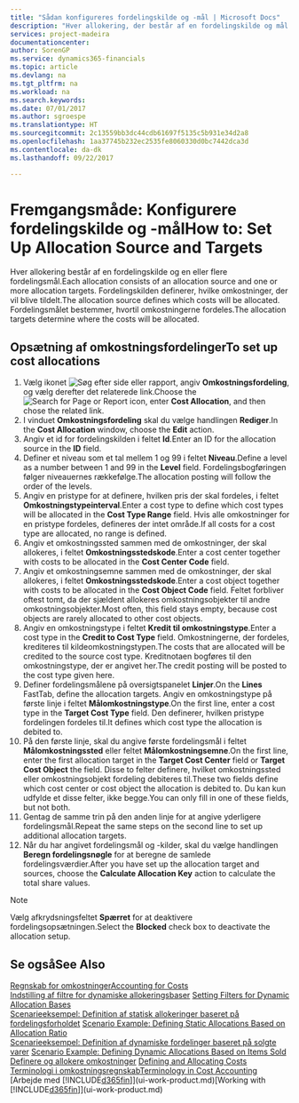 ```yaml
---
title: "Sådan konfigureres fordelingskilde og -mål | Microsoft Docs"
description: "Hver allokering, der består af en fordelingskilde og mål for en eller flere fordelinger. Fordelingskilden definerer, hvilke omkostninger, der vil blive tildelt. Fordelingsmålet bestemmer, hvortil omkostningerne fordeles."
services: project-madeira
documentationcenter: 
author: SorenGP
ms.service: dynamics365-financials
ms.topic: article
ms.devlang: na
ms.tgt_pltfrm: na
ms.workload: na
ms.search.keywords: 
ms.date: 07/01/2017
ms.author: sgroespe
ms.translationtype: HT
ms.sourcegitcommit: 2c13559bb3dc44cdb61697f5135c5b931e34d2a8
ms.openlocfilehash: 1aa37745b232ec2535fe8060330d0bc7442dca3d
ms.contentlocale: da-dk
ms.lasthandoff: 09/22/2017

---
```

# <a name="how-to-set-up-allocation-source-and-targets"></a><span data-ttu-id="4f05b-105">Fremgangsmåde: Konfigurere fordelingskilde og -mål</span><span class="sxs-lookup"><span data-stu-id="4f05b-105">How to: Set Up Allocation Source and Targets</span></span>
<span data-ttu-id="4f05b-106">Hver allokering består af en fordelingskilde og en eller flere fordelingsmål.</span><span class="sxs-lookup"><span data-stu-id="4f05b-106">Each allocation consists of an allocation source and one or more allocation targets.</span></span> <span data-ttu-id="4f05b-107">Fordelingskilden definerer, hvilke omkostninger, der vil blive tildelt.</span><span class="sxs-lookup"><span data-stu-id="4f05b-107">The allocation source defines which costs will be allocated.</span></span> <span data-ttu-id="4f05b-108">Fordelingsmålet bestemmer, hvortil omkostningerne fordeles.</span><span class="sxs-lookup"><span data-stu-id="4f05b-108">The allocation targets determine where the costs will be allocated.</span></span>  

## <a name="to-set-up-cost-allocations"></a><span data-ttu-id="4f05b-109">Opsætning af omkostningsfordelinger</span><span class="sxs-lookup"><span data-stu-id="4f05b-109">To set up cost allocations</span></span>  
1.  <span data-ttu-id="4f05b-110">Vælg ikonet ![Søg efter side eller rapport](media/ui-search/search_small.png "Ikonet Søg efter side eller rapport"), angiv **Omkostningsfordeling**, og vælg derefter det relaterede link.</span><span class="sxs-lookup"><span data-stu-id="4f05b-110">Choose the ![Search for Page or Report](media/ui-search/search_small.png "Search for Page or Report icon") icon, enter **Cost Allocation**, and then chose the related link.</span></span>  
2.  <span data-ttu-id="4f05b-111">I vinduet **Omkostningsfordeling** skal du vælge handlingen **Rediger**.</span><span class="sxs-lookup"><span data-stu-id="4f05b-111">In the **Cost Allocation** window, choose the **Edit** action.</span></span>  
3.  <span data-ttu-id="4f05b-112">Angiv et id for fordelingskilden i feltet **Id**.</span><span class="sxs-lookup"><span data-stu-id="4f05b-112">Enter an ID for the allocation source in the **ID** field.</span></span>  
4.  <span data-ttu-id="4f05b-113">Definer et niveau som et tal mellem 1 og 99 i feltet **Niveau**.</span><span class="sxs-lookup"><span data-stu-id="4f05b-113">Define a level as a number between 1 and 99 in the **Level** field.</span></span> <span data-ttu-id="4f05b-114">Fordelingsbogføringen følger niveauernes rækkefølge.</span><span class="sxs-lookup"><span data-stu-id="4f05b-114">The allocation posting will follow the order of the levels.</span></span>  
5.  <span data-ttu-id="4f05b-115">Angiv en pristype for at definere, hvilken pris der skal fordeles, i feltet **Omkostningstypeinterval**.</span><span class="sxs-lookup"><span data-stu-id="4f05b-115">Enter a cost type to define which cost types will be allocated in the **Cost Type Range** field.</span></span> <span data-ttu-id="4f05b-116">Hvis alle omkostninger for en pristype fordeles, defineres der intet område.</span><span class="sxs-lookup"><span data-stu-id="4f05b-116">If all costs for a cost type are allocated, no range is defined.</span></span>  
6.  <span data-ttu-id="4f05b-117">Angiv et omkostningssted sammen med de omkostninger, der skal allokeres, i feltet **Omkostningsstedskode**.</span><span class="sxs-lookup"><span data-stu-id="4f05b-117">Enter a cost center together with costs to be allocated in the **Cost Center Code** field.</span></span>  
7.  <span data-ttu-id="4f05b-118">Angiv et omkostningsemne sammen med de omkostninger, der skal allokeres, i feltet **Omkostningsstedskode**.</span><span class="sxs-lookup"><span data-stu-id="4f05b-118">Enter a cost object together with costs to be allocated in the **Cost Object Code** field.</span></span> <span data-ttu-id="4f05b-119">Feltet forbliver oftest tomt, da der sjældent allokeres omkostningsobjekter til andre omkostningsobjekter.</span><span class="sxs-lookup"><span data-stu-id="4f05b-119">Most often, this field stays empty, because cost objects are rarely allocated to other cost objects.</span></span>  
8.  <span data-ttu-id="4f05b-120">Angiv en omkostningstype i feltet **Kredit til omkostningstype**.</span><span class="sxs-lookup"><span data-stu-id="4f05b-120">Enter a cost type in the **Credit to Cost Type** field.</span></span> <span data-ttu-id="4f05b-121">Omkostningerne, der fordeles, krediteres til kildeomkostningstypen.</span><span class="sxs-lookup"><span data-stu-id="4f05b-121">The costs that are allocated will be credited to the source cost type.</span></span> <span data-ttu-id="4f05b-122">Kreditnotaen bogføres til den omkostningstype, der er angivet her.</span><span class="sxs-lookup"><span data-stu-id="4f05b-122">The credit posting will be posted to the cost type given here.</span></span>  
9. <span data-ttu-id="4f05b-123">Definer fordelingsmålene på oversigtspanelet **Linjer**.</span><span class="sxs-lookup"><span data-stu-id="4f05b-123">On the **Lines** FastTab, define the allocation targets.</span></span> <span data-ttu-id="4f05b-124">Angiv en omkostningstype på første linje i feltet **Målomkostningstype**.</span><span class="sxs-lookup"><span data-stu-id="4f05b-124">On the first line, enter a cost type in the **Target Cost Type** field.</span></span> <span data-ttu-id="4f05b-125">Den definerer, hvilken pristype fordelingen fordeles til.</span><span class="sxs-lookup"><span data-stu-id="4f05b-125">It defines which cost type the allocation is debited to.</span></span>  
10. <span data-ttu-id="4f05b-126">På den første linje, skal du angive første fordelingsmål i feltet **Målomkostningssted** eller feltet **Målomkostningsemne**.</span><span class="sxs-lookup"><span data-stu-id="4f05b-126">On the first line, enter the first allocation target in the **Target Cost Center** field or **Target Cost Object** the field.</span></span> <span data-ttu-id="4f05b-127">Disse to felter definere, hvilket omkostningssted eller omkostningsobjekt fordeling debiteres til.</span><span class="sxs-lookup"><span data-stu-id="4f05b-127">These two fields define which cost center or cost object the allocation is debited to.</span></span> <span data-ttu-id="4f05b-128">Du kan kun udfylde et disse felter, ikke begge.</span><span class="sxs-lookup"><span data-stu-id="4f05b-128">You can only fill in one of these fields, but not both.</span></span>  
11. <span data-ttu-id="4f05b-129">Gentag de samme trin på den anden linje for at angive yderligere fordelingsmål.</span><span class="sxs-lookup"><span data-stu-id="4f05b-129">Repeat the same steps on the second line to set up additional allocation targets.</span></span>  
12. <span data-ttu-id="4f05b-130">Når du har angivet fordelingsmål og -kilder, skal du vælge handlingen **Beregn fordelingsnøgle** for at beregne de samlede fordelingsværdier.</span><span class="sxs-lookup"><span data-stu-id="4f05b-130">After you have set up the allocation target and sources, choose the **Calculate Allocation Key** action to calculate the total share values.</span></span>  

> [!NOTE]  
>  <span data-ttu-id="4f05b-131">Vælg afkrydsningsfeltet **Spærret** for at deaktivere fordelingsopsætningen.</span><span class="sxs-lookup"><span data-stu-id="4f05b-131">Select the **Blocked** check box to deactivate the allocation setup.</span></span>  

## <a name="see-also"></a><span data-ttu-id="4f05b-132">Se også</span><span class="sxs-lookup"><span data-stu-id="4f05b-132">See Also</span></span>  
[<span data-ttu-id="4f05b-133">Regnskab for omkostninger</span><span class="sxs-lookup"><span data-stu-id="4f05b-133">Accounting for Costs</span></span>](finance-manage-cost-accounting.md)  
 <span data-ttu-id="4f05b-134">[Indstilling af filtre for dynamiske allokeringsbaser](finance-setting-filters-for-dynamic-allocation-bases.md) </span><span class="sxs-lookup"><span data-stu-id="4f05b-134">[Setting Filters for Dynamic Allocation Bases](finance-setting-filters-for-dynamic-allocation-bases.md) </span></span>  
 <span data-ttu-id="4f05b-135">[Scenarieeksempel: Definition af statisk allokeringer baseret på fordelingsforholdet](finance-scenario-example-defining-static-allocations-based-on-allocation-ratio.md) </span><span class="sxs-lookup"><span data-stu-id="4f05b-135">[Scenario Example: Defining Static Allocations Based on Allocation Ratio](finance-scenario-example-defining-static-allocations-based-on-allocation-ratio.md) </span></span>  
 <span data-ttu-id="4f05b-136">[Scenarieeksempel: Definition af dynamiske fordelinger baseret på solgte varer](finance-scenario-example-defining-dynamic-allocations-based-on-items-sold.md) </span><span class="sxs-lookup"><span data-stu-id="4f05b-136">[Scenario Example: Defining Dynamic Allocations Based on Items Sold](finance-scenario-example-defining-dynamic-allocations-based-on-items-sold.md) </span></span>  
 <span data-ttu-id="4f05b-137">[Definere og allokere omkostninger](finance-define-and-allocate-costs.md) </span><span class="sxs-lookup"><span data-stu-id="4f05b-137">[Defining and Allocating Costs](finance-define-and-allocate-costs.md) </span></span>  
 [<span data-ttu-id="4f05b-138">Terminologi i omkostningsregnskab</span><span class="sxs-lookup"><span data-stu-id="4f05b-138">Terminology in Cost Accounting</span></span>](finance-terminology-in-cost-accounting.md)  
 <span data-ttu-id="4f05b-139">[Arbejde med [!INCLUDE[d365fin](includes/d365fin_md.md)]](ui-work-product.md)</span><span class="sxs-lookup"><span data-stu-id="4f05b-139">[Working with [!INCLUDE[d365fin](includes/d365fin_md.md)]](ui-work-product.md)</span></span>

